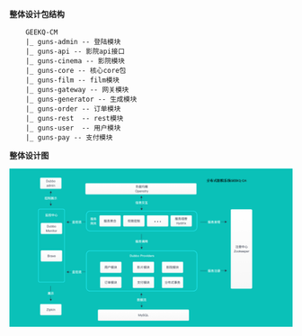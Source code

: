 
**整体设计包结构**

        GEEKQ-CM
        |_ guns-admin -- 登陆模块
        |_ guns-api -- 影院api接口
        |_ guns-cinema -- 影院模块
        |_ guns-core -- 核心core包
        |_ guns-film -- film模块
        |_ guns-gateway -- 网关模块
        |_ guns-generator -- 生成模块
        |_ guns-order -- 订单模块
        |_ guns-rest  -- rest模块
        |_ guns-user  -- 用户模块
        |_ guns-pay -- 支付模块

**整体设计图**

![整体流程](https://raw.githubusercontent.com/qiurunze123/imageall/master/yingyuan.png)
